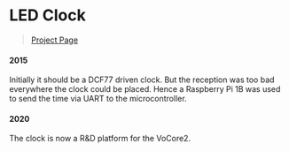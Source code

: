 # LED Clock
> [Project Page](https://oblaser.ch/projekte/led-uhr/)

#### 2015
Initially it should be a DCF77 driven clock. But the reception was too bad everywhere
the clock could be placed. Hence a Raspberry Pi 1B was used to send the time via UART
to the microcontroller.

#### 2020
The clock is now a R&D platform for the VoCore2.
